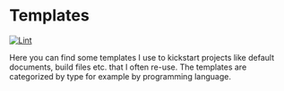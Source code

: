 # Templates
[![Lint](https://github.com/erikw/templates/actions/workflows/linter.yml/badge.svg)](https://github.com/erikw/templates/actions/workflows/linter.yml)

Here you can find some templates I use to kickstart projects like default documents, build files etc. that I often re-use. The templates are categorized by type for example by programming language.

